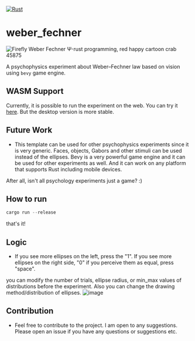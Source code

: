 [![Rust](https://github.com/altunenes/weber_fechner/actions/workflows/rust.yml/badge.svg)](https://github.com/altunenes/weber_fechner/actions/workflows/rust.yml)

# weber_fechner

![Firefly Weber Fechner Ψ-rust programming, red happy cartoon crab 45875](https://github.com/altunenes/weber_fechner/assets/54986652/fce47cdf-dc3b-4d9d-bc89-2eb7ebded0f3)

A psychophysics experiment about Weber–Fechner law based on vision using `bevy` game engine.

## WASM Support

Currently, it is possible to run the experiment on the web. You can try it [here](https://altunenes.github.io/weber_fechner/). But the desktop version is more stable.


## Future Work
- This template can be used for other psychophysics experiments since it is very generic. Faces, objects, Gabors and other stimuli can be used instead of the ellipses. Bevy is a very powerful game engine and it can be used for other experiments as well. And it can work on any platform that supports Rust including mobile devices. 

After all, isn't all psychology experiments just a game? :)

## How to run

```rust
cargo run --release
```

that's it!

## Logic

- If you see more ellipses on the left, press the "1". If you see more ellipses on the right side, "0" if you perceive them as equal, press "space".

you can modify the number of trials, ellipse radius, or min_max values of distributions before the experiment. Also you can change the drawing method/distribution of ellipses.
![image](https://github.com/altunenes/weber_fechner/assets/54986652/b139cd13-72e6-4ed2-a3aa-ec8a1432433e)





## Contribution
- Feel free to contribute to the project. I am open to any suggestions. Please open an issue if you have any questions or suggestions etc.

